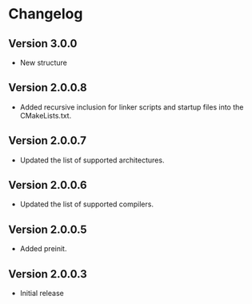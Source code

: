 # Changelog

## Version 3.0.0

- New structure

## Version 2.0.0.8

- Added recursive inclusion for linker scripts and startup files into the CMakeLists.txt.

## Version 2.0.0.7

- Updated the list of supported architectures.

## Version 2.0.0.6

- Updated the list of supported compilers.

## Version 2.0.0.5

- Added preinit.

## Version 2.0.0.3

- Initial release
